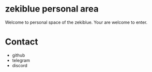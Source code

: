 # zekiblue personal area

Welcome to personal space of the zekiblue. Your are welcome to enter.

# Contact

- github
- telegram
- discord
